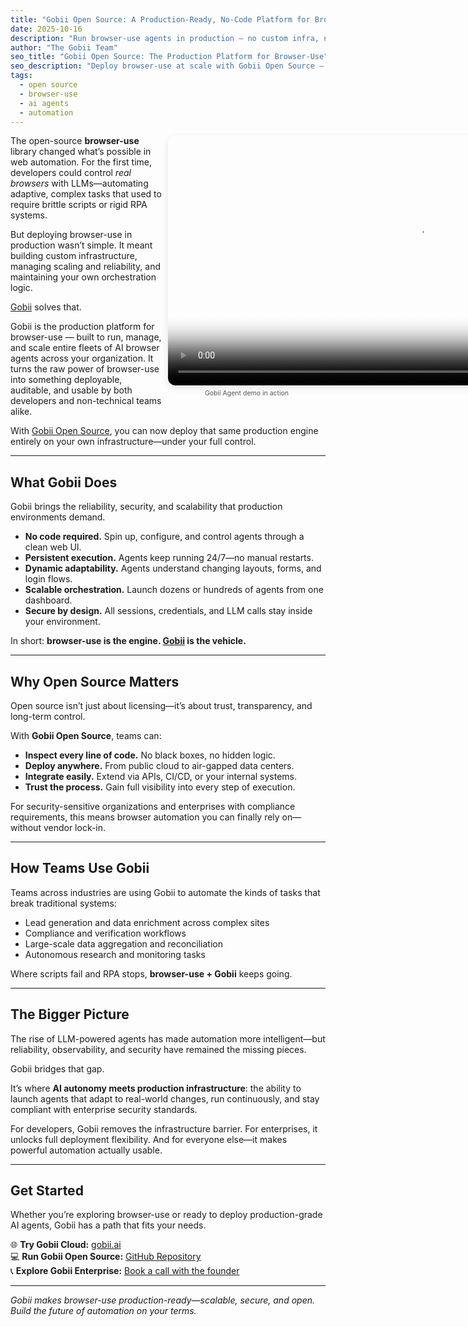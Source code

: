 ```yaml
---
title: "Gobii Open Source: A Production-Ready, No-Code Platform for Browser-Use"
date: 2025-10-16
description: "Run browser-use agents in production — no custom infra, no headaches. Deploy Gobii Open Source anywhere for full control, scalability, and transparency."
author: "The Gobii Team"
seo_title: "Gobii Open Source: The Production Platform for Browser-Use"
seo_description: "Deploy browser-use at scale with Gobii Open Source — a production-ready, no-code platform for AI browser agents that runs entirely on your own infrastructure."
tags:
  - open source
  - browser-use
  - ai agents
  - automation
---
```


<figure style="margin: 0 0 0 5px; max-width: 50%; text-align: center; float: right; display: block;">
  <video
    src="https://github.com/user-attachments/assets/b18068c6-695c-4a21-ac08-c298218b7882"
    width="800"
    controls
    muted
    loop
    playsinline
    poster="https://github.com/user-attachments/assets/1d433cbf-8e9f-44f9-b4a5-6a2ad53693c2"
    style="height: auto; border-radius: 12px; box-shadow: 0 4px 12px rgba(0,0,0,0.1);"
  >
    Your browser doesn’t support HTML5 video.
  </video>
  <figcaption style="font-size: 0.75em; color: #555; margin-top: 0.5em;">
    Gobii Agent demo in action
  </figcaption>
</figure>

The open-source **browser-use** library changed what’s possible in web automation. For the first time, developers could control *real browsers* with LLMs—automating adaptive, complex tasks that used to require brittle scripts or rigid RPA systems.

But deploying browser-use in production wasn’t simple. It meant building custom infrastructure, managing scaling and reliability, and maintaining your own orchestration logic.

[Gobii](https://gobii.ai) solves that.

Gobii is the production platform for browser-use — built to run, manage, and scale entire fleets of AI browser agents across your organization. It turns the raw power of browser-use into something deployable, auditable, and usable by both developers and non-technical teams alike.

With [Gobii Open Source](https://github.com/gobii-ai/gobii-platform), you can now deploy that same production engine entirely on your own infrastructure—under your full control.

---

## What Gobii Does

Gobii brings the reliability, security, and scalability that production environments demand.

- **No code required.** Spin up, configure, and control agents through a clean web UI.  
- **Persistent execution.** Agents keep running 24/7—no manual restarts.  
- **Dynamic adaptability.** Agents understand changing layouts, forms, and login flows.  
- **Scalable orchestration.** Launch dozens or hundreds of agents from one dashboard.  
- **Secure by design.** All sessions, credentials, and LLM calls stay inside your environment.

In short: **browser-use is the engine. [Gobii](https://gobii.ai) is the vehicle.**

---

## Why Open Source Matters

Open source isn’t just about licensing—it’s about trust, transparency, and long-term control.

With **Gobii Open Source**, teams can:

- **Inspect every line of code.** No black boxes, no hidden logic.  
- **Deploy anywhere.** From public cloud to air-gapped data centers.  
- **Integrate easily.** Extend via APIs, CI/CD, or your internal systems.  
- **Trust the process.** Gain full visibility into every step of execution.  

For security-sensitive organizations and enterprises with compliance requirements, this means browser automation you can finally rely on—without vendor lock-in.

---

## How Teams Use Gobii

Teams across industries are using Gobii to automate the kinds of tasks that break traditional systems:

- Lead generation and data enrichment across complex sites  
- Compliance and verification workflows  
- Large-scale data aggregation and reconciliation  
- Autonomous research and monitoring tasks  

Where scripts fail and RPA stops, **browser-use + Gobii** keeps going.

---

## The Bigger Picture

The rise of LLM-powered agents has made automation more intelligent—but reliability, observability, and security have remained the missing pieces.

Gobii bridges that gap.

It’s where **AI autonomy meets production infrastructure**: the ability to launch agents that adapt to real-world changes, run continuously, and stay compliant with enterprise security standards.

For developers, Gobii removes the infrastructure barrier. For enterprises, it unlocks full deployment flexibility. And for everyone else—it makes powerful automation actually usable.

---

## Get Started

Whether you’re exploring browser-use or ready to deploy production-grade AI agents, Gobii has a path that fits your needs.

🌐 **Try Gobii Cloud:** [gobii.ai](https://gobii.ai)  
💻 **Run Gobii Open Source:** [GitHub Repository](https://github.com/gobii-ai/gobii-platform)  
📞 **Explore Gobii Enterprise:** [Book a call with the founder](https://cal.com/andrew-gobii)  

---

*Gobii makes browser-use production-ready—scalable, secure, and open. Build the future of automation on your terms.*
